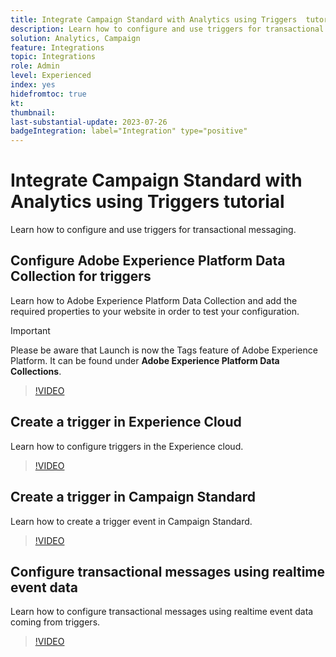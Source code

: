 ```yaml
---
title: Integrate Campaign Standard with Analytics using Triggers  tutorial
description: Learn how to configure and use triggers for transactional messaging.
solution: Analytics, Campaign
feature: Integrations
topic: Integrations
role: Admin
level: Experienced
index: yes
hidefromtoc: true
kt:
thumbnail:
last-substantial-update: 2023-07-26
badgeIntegration: label="Integration" type="positive"
---
```


# Integrate Campaign Standard with Analytics using Triggers tutorial

Learn how to configure and use triggers for transactional messaging.

## Configure Adobe Experience Platform Data Collection for triggers

Learn how to Adobe Experience Platform Data Collection and add the required properties to your website in order to test your configuration.

>[!IMPORTANT]
>
> Please be aware that Launch is now the Tags feature of Adobe Experience Platform. It can be found under **Adobe Experience Platform Data Collections**.  

>[!VIDEO](https://video.tv.adobe.com/v/332908?quality=12&learn=on)

## Create a trigger in Experience Cloud

Learn how to configure triggers in the Experience cloud.

>[!VIDEO](https://video.tv.adobe.com/v/332624?quality=12&learn=on)

## Create a trigger in Campaign Standard

Learn how to create a trigger event in Campaign Standard.

>[!VIDEO](https://video.tv.adobe.com/v/332625?quality=12&learn=on)

## Configure transactional messages using realtime event data

Learn how to configure transactional messages using realtime event data coming from triggers.

>[!VIDEO](https://video.tv.adobe.com/v/332602?quality=12&learn=on)



